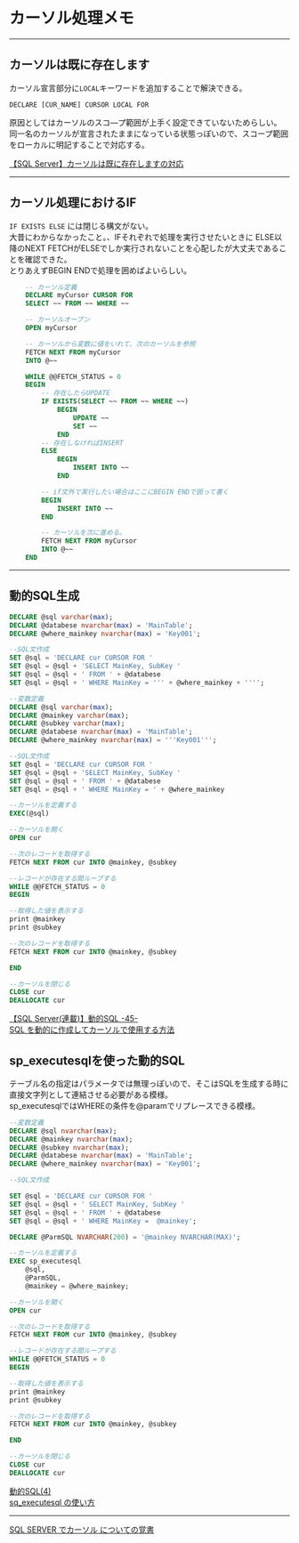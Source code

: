 # カーソル処理メモ

---

## カーソルは既に存在します

カーソル宣言部分に`LOCAL`キーワードを追加することで解決できる。  

`DECLARE [CUR_NAME] CURSOR LOCAL FOR`  

原因としてはカーソルのスコ―プ範囲が上手く設定できていないためらしい。  
同一名のカーソルが宣言されたままになっている状態っぽいので、スコープ範囲をローカルに明記することで対応する。  

[【SQL Server】カーソルは既に存在しますの対応](http://lifesiz.com/adsense/?p=215)  

---

## カーソル処理におけるIF

`IF EXISTS ELSE` には閉じる構文がない。  
大昔にわからなかったこと。、IFそれぞれで処理を実行させたいときに
ELSE以降のNEXT FETCHがELSEでしか実行されないことを心配したが大丈夫であることを確認できた。  
とりあえずBEGIN ENDで処理を囲めばよいらしい。  

``` sql : 実際にうまくいった例
    -- カーソル定義
    DECLARE myCursor CURSOR FOR 
    SELECT ~~ FROM ~~ WHERE ~~

    -- カーソルオープン
    OPEN myCursor

    -- カーソルから変数に値をいれて、次のカーソルを参照
    FETCH NEXT FROM myCursor 
    INTO @~~

    WHILE @@FETCH_STATUS = 0
    BEGIN
        -- 存在したらUPDATE
        IF EXISTS(SELECT ~~ FROM ~~ WHERE ~~)
            BEGIN
                UPDATE ~~
                SET ~~
            END
        -- 存在しなければINSERT
        ELSE
            BEGIN
                INSERT INTO ~~
            END

        -- if文外で実行したい場合はここにBEGIN ENDで囲って書く
        BEGIN
            INSERT INTO ~~
        END

        -- カーソルを次に進める。
        FETCH NEXT FROM myCursor 
        INTO @~~
    END
```

---

## 動的SQL生成

``` sql
DECLARE @sql varchar(max);
DECLARE @databese nvarchar(max) = 'MainTable';
DECLARE @where_mainkey nvarchar(max) = 'Key001';

--SQL文作成
SET @sql = 'DECLARE cur CURSOR FOR '
SET @sql = @sql + 'SELECT MainKey, SubKey '
SET @sql = @sql + ' FROM ' + @databese
SET @sql = @sql + ' WHERE MainKey = ''' + @where_mainkey + '''';
```

``` sql
--変数定義
DECLARE @sql varchar(max);
DECLARE @mainkey varchar(max);
DECLARE @subkey varchar(max);
DECLARE @databese nvarchar(max) = 'MainTable';
DECLARE @where_mainkey nvarchar(max) = '''Key001''';

--SQL文作成
SET @sql = 'DECLARE cur CURSOR FOR '
SET @sql = @sql + 'SELECT MainKey, SubKey '
SET @sql = @sql + ' FROM ' + @databese
SET @sql = @sql + ' WHERE MainKey = ' + @where_mainkey

--カーソルを定義する
EXEC(@sql)

--カーソルを開く
OPEN cur

--次のレコードを取得する
FETCH NEXT FROM cur INTO @mainkey, @subkey

--レコードが存在する間ループする
WHILE @@FETCH_STATUS = 0
BEGIN

--取得した値を表示する
print @mainkey
print @subkey

--次のレコードを取得する
FETCH NEXT FROM cur INTO @mainkey, @subkey

END

--カーソルを閉じる
CLOSE cur
DEALLOCATE cur
```

[【SQL Server(連載)】動的SQL -45-](https://www.pon-x.jp/entry/2021/02/14/002345)  
[SQL を動的に作成してカーソルで使用する方法](https://www.projectgroup.info/tips/SQLServer/SQL/SQL000040.html)  

## sp_executesqlを使った動的SQL

テーブル名の指定はパラメータでは無理っぽいので、そこはSQLを生成する時に直接文字列として連結させる必要がある模様。  
sp_executesqlではWHEREの条件を@paramでリプレースできる模様。  

``` sql
--変数定義
DECLARE @sql nvarchar(max);
DECLARE @mainkey nvarchar(max);
DECLARE @subkey nvarchar(max);
DECLARE @databese nvarchar(max) = 'MainTable';
DECLARE @where_mainkey nvarchar(max) = 'Key001';

--SQL文作成

SET @sql = 'DECLARE cur CURSOR FOR '
SET @sql = @sql + ' SELECT MainKey, SubKey '
SET @sql = @sql + ' FROM ' + @databese
SET @sql = @sql + ' WHERE MainKey =  @mainkey';

DECLARE @ParmSQL NVARCHAR(200) = '@mainkey NVARCHAR(MAX)';

--カーソルを定義する
EXEC sp_executesql 
    @sql,
    @ParmSQL,
    @mainkey = @where_mainkey;

--カーソルを開く
OPEN cur

--次のレコードを取得する
FETCH NEXT FROM cur INTO @mainkey, @subkey

--レコードが存在する間ループする
WHILE @@FETCH_STATUS = 0
BEGIN

--取得した値を表示する
print @mainkey
print @subkey

--次のレコードを取得する
FETCH NEXT FROM cur INTO @mainkey, @subkey

END

--カーソルを閉じる
CLOSE cur
DEALLOCATE cur
```

[動的SQL(4)](https://www.dbsheetclient.jp/blog/?cat=6)  
[sq_executesql の使い方](https://rezev-hikaru.hatenadiary.org/entry/20100329/1269832705)  

---

[SQL SERVER でカーソル についての覚書](https://www.rough-and-cheap.jp/windows/sqlserver/sql-server-cursor/)  
